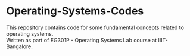 # Operating-Systems-Codes
This repository contains code for some fundamental concepts related to operating systems.  
Written as part of EG301P - Operating Systems Lab course at IIIT-Bangalore.

